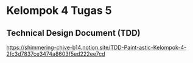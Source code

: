 # Kelompok 4 Tugas 5
## Technical Design Document (TDD)
https://shimmering-chive-b14.notion.site/TDD-Paint-astic-Kelompok-4-2fc3d7837ce3474a8603f5ed222ee7cd
